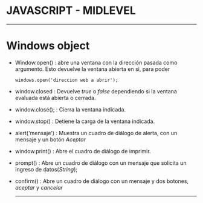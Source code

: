 # JAVASCRIPT - MIDLEVEL
---
# Windows object

- Window.open() : abre una ventana con la dirección pasada como argumento. Esto devuelve la ventana abierta en si, para poder 

      windows.open('direccion web a abrir');

- window.closed : Devuelve _true_ o _false_ dependiendo si la ventana evaluada está abierta o cerrada.

- window.close(); : Cierra la ventana indicada.

- window.stop() : Detiene la carga de la ventana indicada.

- alert('mensaje') : Muestra un cuadro de diálogo de alerta, con un mensaje y un botón _Aceptar_

- window.print() : Abre el cuadro de diálogo de imprimir.

- prompt() : Abre un cuadro de diálogo con un mensaje que solicita un ingreso de datos(_String_);

- confirm() : Abre un cuadro de diálogo con un mensaje y dos botones, _aceptar_ y _cancelar_

  ---
   

  
